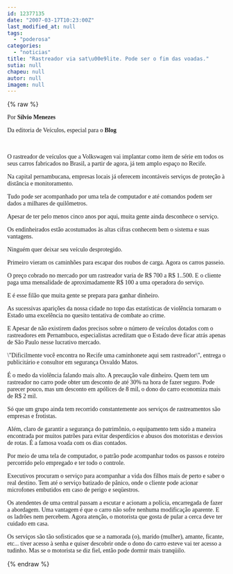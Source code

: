 ```yaml
---
id: 12377135
date: "2007-03-17T10:23:00Z"
last_modified_at: null
tags:
  - "poderosa"
categories:
  - "noticias"
title: "Rastreador via sat\u00e9lite. Pode ser o fim das voadas."
sutia: null
chapeu: null
autor: null
imagem: null
---
```

{% raw %}
<p><P><FONT face=Verdana>Por <STRONG>Sílvio Menezes</STRONG>&nbsp;</FONT></P></p>
<p><P><FONT face=Verdana>Da editoria de Veículos, especial para o <STRONG>Blog</STRONG></FONT></P></p>
<p><P><FONT face=Verdana></FONT>&nbsp;</P></p>
<p><P><FONT face=Verdana>O rastreador de veículos que a Volkswagen vai implantar como item de série em todos os seus carros fabricados no Brasil, a partir de agora, já tem amplo espaço no Recife. </FONT></P></p>
<p><P><FONT face=Verdana>Na capital pernambucana, empresas locais já oferecem incontáveis serviços de proteção à distância e monitoramento. </FONT></P></p>
<p><P><FONT face=Verdana>Tudo pode ser acompanhado por uma tela de computador e até comandos podem ser dados a milhares de quilômetros. </FONT></P></p>
<p><P><FONT face=Verdana>Apesar de ter pelo menos cinco anos por aqui, muita gente ainda desconhece o serviço. </FONT></P></p>
<p><P><FONT face=Verdana>Os endinheirados estão acostumados às altas cifras conhecem bem o sistema e suas vantagens. </FONT></P></p>
<p><P><FONT face=Verdana>Ninguém quer deixar seu veículo desprotegido. </FONT></P></p>
<p><P><FONT face=Verdana>Primeiro vieram os caminhões para escapar dos roubos de carga. Agora os carros passeio. </FONT></P></p>
<p><P><FONT face=Verdana>O preço cobrado no mercado por um rastreador varia de R$ 700 a R$ 1..500. E o cliente paga uma mensalidade de aproximadamente R$ 100 a uma operadora do serviço. </FONT></P></p>
<p><P><FONT face=Verdana>E é esse filão que muita gente se prepara para ganhar dinheiro.</FONT></P></p>
<p><P><FONT face=Verdana>As sucessivas aparições da nossa cidade no topo das estatísticas de violência tornaram o Estado uma excelência no quesito tentativa de combate ao crime. </FONT></P></p>
<p><P><FONT face=Verdana>E Apesar de não existirem dados precisos sobre o número de veículos dotados com o rastreadores em Pernambuco, especialistas acreditam que o Estado deve ficar atrás apenas de São Paulo nesse lucrativo mercado.</FONT></P></p>
<p><P><FONT face=Verdana>\"Dificilmente você encontra no Recife uma caminhonete aqui sem rastreador\", entrega o publicitário e consultor em segurança Osvaldo Matos. </FONT></P></p>
<p><P><FONT face=Verdana>É o medo da violência falando mais alto. A precaução vale dinheiro. Quem tem um rastreador no carro pode obter um desconto de até 30% na hora de fazer seguro. Pode parecer pouco, mas um desconto em apólices de 8 mil, o dono do carro economiza mais de R$ 2 mil. </FONT></P></p>
<p><P><FONT face=Verdana>Só que um grupo ainda tem recorrido constantemente aos serviços de rastreamentos são empresas e frotistas. </FONT></P></p>
<p><P><FONT face=Verdana>Além, claro de garantir a segurança do patrimônio, o equipamento tem sido a maneira encontrada por muitos patrões para evitar desperdícios e abusos dos motoristas e desvios de rotas. É a famosa voada com os dias contados. </FONT></P></p>
<p><P><FONT face=Verdana>Por meio de uma tela de computador, o patrão pode acompanhar todos os passos e roteiro percorrido pelo empregado e ter todo o controle. </FONT></P></p>
<p><P><FONT face=Verdana>Executivos procuram o serviço para acompanhar a vida dos filhos mais de perto e saber o real destino. Tem até o serviço batizado de pânico, onde o cliente pode acionar microfones embutidos em caso de perigo e seqüestros. </FONT></P></p>
<p><P><FONT face=Verdana>Os atendentes de uma central passam a escutar e acionam a polícia, encarregada de fazer a abordagem. Uma vantagem é que o carro não sofre nenhuma modificação aparente. E os ladrões nem percebem. Agora atenção, o motorista que gosta de pular a cerca deve ter cuidado em casa. </FONT></P></p>
<p><P><FONT face=Verdana>Os serviços são tão sofisticados que se a namorada (o), marido (mulher), amante, ficante, etc... tiver acesso à senha e quiser descobrir onde o dono do carro esteve vai ter acesso a tudinho. Mas se o motorista se diz fiel, então pode dormir mais tranqüilo. </FONT></P> </p>
{% endraw %}